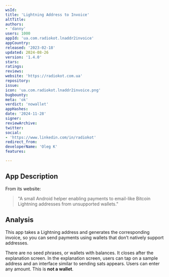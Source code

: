 ```yaml
---
wsId: 
title: 'Lightning Address to Invoice'
altTitle: 
authors:
- 'danny'
users: 1000
appId: 'ua.com.radiokot.lnaddr2invoice'
appCountry: 
released: '2023-02-18'
updated: 2024-08-26
version: '1.4.0'
stars: 
ratings: 
reviews: 
website: 'https://radiokot.com.ua'
repository: 
issue: 
icon: 'ua.com.radiokot.lnaddr2invoice.png'
bugbounty: 
meta: 'ok'
verdict: 'nowallet'
appHashes: 
date: '2024-11-28'
signer: 
reviewArchive: 
twitter: 
social:
- 'https://www.linkedin.com/in/radiokot'
redirect_from: 
developerName: 'Oleg K'
features: 

---
```


## App Description

From its website:

> "A small Android helper enabling payments to email-like Bitcoin Lightning addresses from unsupported wallets."

## Analysis 

This app takes a Lightning address and generates the corresponding invoice, so you can send payments using wallets that don’t natively support addresses.

There are no seed phrases, or wallets with balances. It closes after the explanation screen. In the explanation screen, users can tap on a sample address and an interface similar to sending sats appears. Users can enter any amount. This is **not a wallet**.